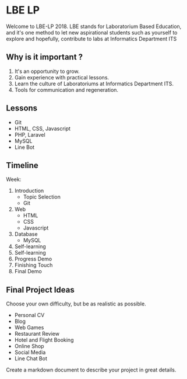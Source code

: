 # LBE LP
Welcome to LBE-LP 2018.
LBE stands for Laboratorium Based Education, and it's one method to let new aspirational students such as yourself to explore and hopefully, contribute to labs at Informatics Department ITS

## Why is it important ?
1. It's an opportunity to grow.
2. Gain experience with practical lessons.
3. Learn the culture of Laboratoriums at Informatics Department ITS.
4. Tools for communication and regeneration.

## Lessons
* Git
* HTML, CSS, Javascript
* PHP, Laravel
* MySQL
* Line Bot

## Timeline
Week:
1. Introduction
	* Topic Selection
	* Git
2. Web
	* HTML
	* CSS
	* Javascript
3. Database
	* MySQL
4. Self-learning
5. Self-learning
6. Progress Demo
7. Finishing Touch
8. Final Demo

## Final Project Ideas
Choose your own difficulty, but be as realistic as possible. 
* Personal CV
* Blog
* Web Games
* Restaurant Review
* Hotel and Flight Booking
* Online Shop
* Social Media
* Line Chat Bot

Create a markdown document to describe your project in great details.